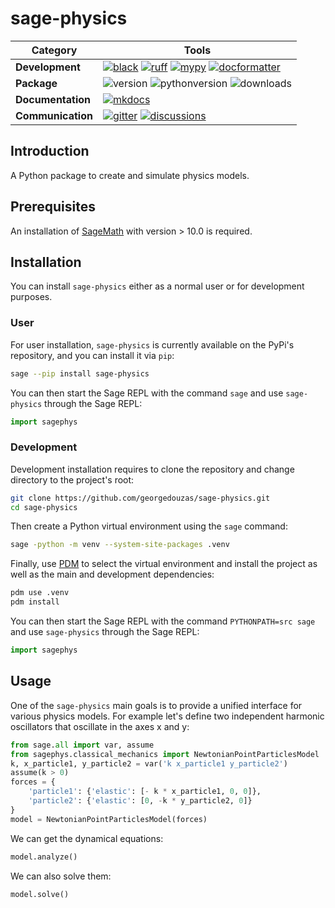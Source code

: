 [black badge]: <https://img.shields.io/badge/%20style-black-000000.svg>
[black]: <https://github.com/psf/black>
[docformatter badge]: <https://img.shields.io/badge/%20formatter-docformatter-fedcba.svg>
[docformatter]: <https://github.com/PyCQA/docformatter>
[ruff badge]: <https://img.shields.io/endpoint?url=https://raw.githubusercontent.com/charliermarsh/ruff/main/assets/badge/v1.json>
[ruff]: <https://github.com/charliermarsh/ruff>
[mypy badge]: <http://www.mypy-lang.org/static/mypy_badge.svg>
[mypy]: <http://mypy-lang.org>
[mkdocs badge]: <https://img.shields.io/badge/docs-mkdocs%20material-blue.svg?style=flat>
[mkdocs]: <https://squidfunk.github.io/mkdocs-material>
[version badge]: <https://img.shields.io/pypi/v/sage-physics.svg>
[pythonversion badge]: <https://img.shields.io/pypi/pyversions/sage-physics.svg>
[downloads badge]: <https://img.shields.io/pypi/dd/sage-physics>
[gitter]: <https://gitter.im/sage-physics/community>
[gitter badge]: <https://badges.gitter.im/join%20chat.svg>
[discussions]: <https://github.com/georgedouzas/sage-physics/discussions>
[discussions badge]: <https://img.shields.io/github/discussions/georgedouzas/sage-physics>

# sage-physics

| Category          | Tools    |
| ------------------| -------- |
| **Development**   | [![black][black badge]][black] [![ruff][ruff badge]][ruff] [![mypy][mypy badge]][mypy] [![docformatter][docformatter badge]][docformatter] |
| **Package**       | ![version][version badge] ![pythonversion][pythonversion badge] ![downloads][downloads badge] |
| **Documentation** | [![mkdocs][mkdocs badge]][mkdocs]|
| **Communication** | [![gitter][gitter badge]][gitter] [![discussions][discussions badge]][discussions] |

## Introduction

A Python package to create and simulate physics models.

## Prerequisites

An installation of [SageMath](https://www.sagemath.org/) with version > 10.0 is required.

## Installation

You can install `sage-physics` either as a normal user or for development purposes.

### User

For user installation, `sage-physics` is currently available on the PyPi's repository, and you can
install it via `pip`:

```bash
sage --pip install sage-physics
```

You can then start the Sage REPL with the command `sage` and use `sage-physics` through the Sage REPL:

```python
import sagephys
```

### Development

Development installation requires to clone the repository and change directory to the project's root:

```bash
git clone https://github.com/georgedouzas/sage-physics.git
cd sage-physics
```

Then create a Python virtual environment using the `sage` command:

```bash
sage -python -m venv --system-site-packages .venv
```

Finally, use [PDM](https://github.com/pdm-project/pdm) to select the virtual environment and install the project as well as the
main and development dependencies:

```bash
pdm use .venv
pdm install
```

You can then start the Sage REPL with the command `PYTHONPATH=src sage` and use `sage-physics` through the Sage REPL:

```python
import sagephys
```

## Usage

One of the `sage-physics` main goals is to provide a unified interface for various physics models. For example let's define two
independent harmonic oscillators that oscillate in the axes x and y:

```python
from sage.all import var, assume
from sagephys.classical_mechanics import NewtonianPointParticlesModel
k, x_particle1, y_particle2 = var('k x_particle1 y_particle2')
assume(k > 0)
forces = {
    'particle1': {'elastic': [- k * x_particle1, 0, 0]},
    'particle2': {'elastic': [0, -k * y_particle2, 0]}
}
model = NewtonianPointParticlesModel(forces)
```

We can get the dynamical equations:

```python
model.analyze()
```

We can also solve them:

```python
model.solve()
```
